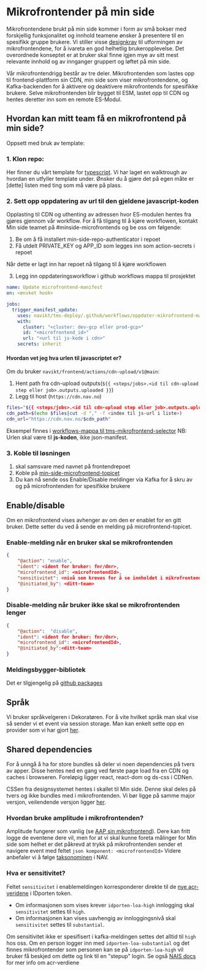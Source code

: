 # Mikrofrontender på min side

Mikrofrontendene brukt på min side kommer i form av små bokser med forskjellig funksjonalitet og innhold teamene ønsker å presentere til en spesifikk gruppe brukere. Vi stiller visse [designkrav](https://aksel.nav.no/god-praksis/artikler/retningslinjer-for-design-av-mikrofrontends) til utformingen av mikrofrontendene, for å ivareta en god helhetlig brukeropplevelse. Det overordnede konseptet er at bruker skal finne igjen mye av sitt mest relevante innhold og av innganger gruppert og løftet på min side.

Vår mikrofrontendrigg består av tre deler. Mikrofrontenden som lastes opp til frontend-plattform sin CDN, min side som viser mikrofrontendene, og Kafka-backenden for å aktivere og deaktivere mikrofrontends for spesifikke brukere. Selve mikrofrontenden blir bygget til ESM, lastet opp til CDN og hentes deretter inn som en remote ES-Modul.

## Hvordan kan mitt team få en mikrofrontend på min side?

Oppsett med bruk av template:

### 1. Klon repo:

Her finner du vårt template for [typescript](https://github.com/navikt/tms-mikrofrontend-template-vitets). Vi har laget en walktrough av hvordan en utfyller template under. Ønsker du å gjøre det på egen måte er [dette] listen med ting som må være på plass.

### 2. Sett opp oppdatering av url til den gjeldene javascript-koden

Opplasting til CDN og uthenting av adressen hvor ES-modulen hentes fra gjøres gjennom vår workflow. For å få tilgang til å kjøre workflowen, kontakt Min side teamet på #minside-microfrontends og be oss om følgende:

   1. Be om å få installert min-side-repo-authenticator i repoet
   2. Få utdelt PRIVATE_KEY og APP_ID som legges inn som action-secrets i repoet

Når dette er lagt inn har repoet nå tilgang til å kjøre workflowen

   3. Legg inn oppdateringsworkflow i github workflows mappa til prosjektet
```yaml
name: Update microfrontend-manifest
on: <ønsket hook>

jobs:
  trigger_manifest_update:
    uses: navikt/tms-deploy/.github/workflows/oppdater-mikrofrontend-manifest.yaml@main
    with:
      cluster: "<cluster: dev-gcp eller prod-gcp>"
      id: "<microfrontend_id>"
      url: "<url til js-kode i cdn>"
    secrets: inherit
 ```

#### Hvordan vet jeg hva urlen til javascriptet er?
Om du bruker `navikt/frontend/actions/cdn-upload/v1@main`:

1. Hent path fra cdn-upload outputs(`${{ <steps/jobs>.<id til cdn-upload step eller job>.outputs.uploaded }}`)
2. Legg til host (`https://cdn.nav.no`)
```bash
files="${{ <steps/jobs>.<id til cdn-upload step eller job>.outputs.uploaded }}"
cdn_path=$(echo $files|cut -d "," -f <index til js-url i liste>)
cdn_url="https://cdn.nav.no/$cdn_path"
```

Eksempel finnes i
[workflows-mappa til tms-mikrofrontend-selector](https://github.com/navikt/tms-mikrofrontend-selector/tree/main/.github/workflows/manifest-triggere)
NB: Urlen skal være til **js-koden**, ikke json-manifest.

### 3. Koble til løsningen

   1. <microfrontendId> skal samsvare med navnet på frontendrepoet
   2. Koble på [min-side-microfrontend-topicet](https://github.com/navikt/min-side-microfrontend-topic-iac)
   3. Du kan nå sende oss Enable/Disable meldinger via Kafka for å skru av og på microfrontenden for spesifikke brukere

  ## Enable/disable 

  Om en mikrofrontend vises avhenger av om den er enablet for en gitt bruker. Dette setter du ved å sende en melding på
  microfrontend-topicet.

  ### Enable-melding når en bruker skal se mikrofrontenden
```json
{
    "@action": "enable",
    "ident": <ident for bruker: fnr/dnr>,
    "microfrontend_id": <microfrontendId>,
    "sensitivitet": <nivå som kreves for å se innholdet i mikrofrontenden, gyldige verdier: substantial og high>,
    "@initiated_by": <ditt-team>
}
```
 ### Disable-melding når bruker ikke skal se mikrofrontenden lenger

```json
{
    "@action":  "disable",
    "ident": <ident for bruker: fnr/dnr>,
    "microfrontend_id": <microfrontendId>,
    "@initiated_by":<ditt-team>
}
```

### Meldingsbygger-bibliotek

Det er tilgjengelig på [github packages](https://github.com/navikt/tms-mikrofrontend-selector/packages/1875650)

## Språk

Vi bruker språkvelgeren i Dekoratøren. For å vite hvilket språk man skal vise så sender vi et event via session storage.
Man kan enkelt sette opp en provider som vi har
gjort [her](https://github.com/navikt/tms-utkast-mikrofrontend/blob/main/src/provider/LanguageProvider.tsx).

## Shared dependencies

For å unngå å ha for store bundles så deler vi noen dependencies på tvers av apper. Disse hentes ned en gang ved første
page load fra en CDN og caches i browseren. Foreløpig ligger react, react-dom og ds-css i CDNen.

CSSen fra designsystemet hentes i skallet til Min side. Denne skal deles på tvers og ikke bundles med i mikrofrontenden.
Vi bør ligge på samme major versjon, veilendende versjon
ligger [her](https://github.com/navikt/tms-min-side/blob/main/index.html).

### Hvordan bruke amplitude i mikrofrontenden?

Amplitude fungerer som vanlig (se [AAP sin mikrofrontend](https://github.com/navikt/aap-min-side-microfrontend/blob/main/src/utils/amplitude.ts)). Dere kan fritt logge de eventene dere vil, men for at vi skal kunne foreta målinger for Min side som helhet er det påkrevd at trykk på mikrofrontenden sender et navigere event med feltet 
```json komponent: <microfrontendId>``` 
Videre anbefaler vi å følge [taksonominen](https://github.com/navikt/analytics-taxonomy) i NAV.

### Hva er sensitivitet?

Feltet `sensitivitet` i enablemeldingen korresponderer direkte til
de [nye acr-veridene](https://docs.digdir.no/docs/idporten/oidc/oidc_protocol_id_token#acr-values) i IDporten token.

* Om informasjonen som vises krever `idporten-loa-high` innlogging skal `sensitivitet` settes til `high`. 
* Om informasjonen kan vises uavhengig av innloggingsnivå skal `sensitivitet` settes til `substantial`.

Om sensitivitet ikke er spesifisert i kafka-meldingen settes det alltid til `high` hos oss.
Om en person logger inn med `idporten-loa-substantial` og det finnes mikrofrontender som personen kan se
på `idporten-loa-high` vil bruker få beskjed om dette og link til en "stepup"
login. Se også [NAIS docs](https://docs.nais.io/security/auth/idporten/#security-levels) for mer info om acr-verdiene

